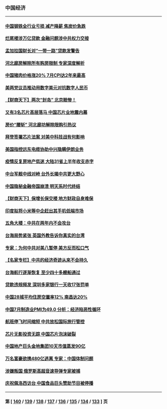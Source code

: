 ### 中国经济
---
#### [中国钢铁全行业亏损 减产降薪 焦炭价急跌](../../pages/ncid283/n13799650.md) 
#### [烂尾楼涉万亿贷款 金融问题涉中共权力交接](../../pages/ncid283/n13799798.md) 
#### [孟加拉国财长对“一带一路”贷款发警告](../../pages/ncid283/n13799259.md) 
#### [河北廊房解除所有购房限制 专家深度解析](../../pages/ncid283/n13799355.md) 
#### [中国猪肉价格涨20% 7月CPI达2年来最高](../../pages/ncid283/n13799359.md) 
#### [美两党议员推动用数字美元对抗数字人民币](../../pages/ncid283/n13799236.md) 
#### [【财商天下】两次“封岛” 北京赔惨！](../../pages/ncid283/n13799013.md) 
#### [又有3名芯片高层落马 中国芯片业地震内幕](../../pages/ncid283/n13798941.md) 
#### [房价“腰斩” 河北廊坊解除限购引热议](../../pages/ncid283/n13798946.md) 
#### [拜登签署芯片法案 对美中科技战有何影响](../../pages/ncid283/n13798973.md) 
#### [美国指控远东电缆协助中兴隐瞒伊朗业务](../../pages/ncid283/n13798971.md) 
#### [疫情反复房地产低迷 大陆31省上半年收支赤字](../../pages/ncid283/n13798532.md) 
#### [中台军舰中线对峙 台外长揭中共更大野心](../../pages/ncid283/n13798740.md) 
#### [中国隐秘金融帝国崩溃 明天系时代终结](../../pages/ncid283/n13798440.md) 
#### [【财商天下】保增长保交楼 地方财政自身难保](../../pages/ncid283/n13798346.md) 
#### [印度拟将小米等中企赶出其手机低端市场](../../pages/ncid283/n13798324.md) 
#### [五角大楼：中共在两年内不会攻台](../../pages/ncid283/n13798354.md) 
#### [台海局势紧张 英国外教告诉你真实的台湾](../../pages/ncid283/n13798341.md) 
#### [专家：为何中共对美八暂停 美方反而松口气](../../pages/ncid283/n13798323.md) 
#### [【名家专栏】中共的经济奇迹从来不会持久](../../pages/ncid283/n13798186.md) 
#### [台海航行逐渐恢复 至少四十多艘船通过](../../pages/ncid283/n13798173.md) 
#### [贷款违规频发 深圳多家银行一天收17张罚单](../../pages/ncid283/n13798097.md) 
#### [中国28城平均住房空置率12% 南昌达20%](../../pages/ncid283/n13797666.md) 
#### [中国7月制造业PMI为49.0 分析：经济陷恶性循环](../../pages/ncid283/n13797619.md) 
#### [航班停飞时间缩短 中共放松国际旅行管控](../../pages/ncid283/n13797400.md) 
#### [芯片无影投资无踪 中国芯片泡沫破裂](../../pages/ncid283/n13797222.md) 
#### [中国地产巨头金地集团10天市值蒸发90亿](../../pages/ncid283/n13797196.md) 
#### [万名富豪欲携480亿逃离 专家：中国体制问题](../../pages/ncid283/n13797173.md) 
#### [涉嫌叛国 俄罗斯高超音速导弹专家被捕](../../pages/ncid283/n13797040.md) 
#### [庆祝佩洛西访台 中国食品巨头赞助节目被停播](../../pages/ncid283/n13796995.md) 

---
#### 第 [ [140](./140.md) / [139](./139.md) / [138](./138.md) / [137](./137.md) / [136](./136.md) / [135](./135.md) / [134](./134.md) / [133](./133.md) ] 页
